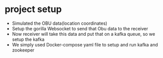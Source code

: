 # project setup

- Simulated the OBU data(location coordinates)
- Setup the gorilla Websocket to send that Obu data to the receiver
- Now receiver will take this data and put that on a kafka queue, so we setup the kafka
- We simply used Docker-compose yaml file to setup and run kafka and zookeeper 

